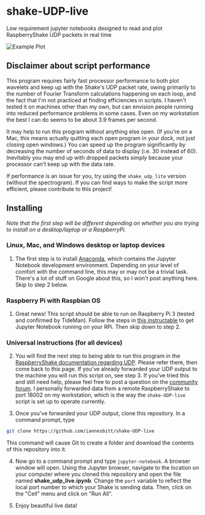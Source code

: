 # shake-UDP-live
Low requirement jupyter notebooks designed to read and plot RaspberryShake UDP packets in real time

![Example Plot](img.gif)

## Disclaimer about script performance

This program requires fairly fast processor performance to both plot wavelets and keep up with the Shake's UDP packet rate, owing primarily to the number of Fourier Transform calculations happening on each loop, and the fact that I'm not practiced at finding efficiencies in scripts. I haven't tested it on machines other than my own, but can envision people running into reduced performance problems in some cases. Even on my workstation the best I can do seems to be about 3.9 frames per second.

It may help to run this program without anything else open. (If you're on a Mac, this means actually quitting each open program in your dock, not just closing open windows.) You can speed up the program significantly by decreasing the number of seconds of data to display (i.e. 30 instead of 60). Inevitably you may end up with dropped packets simply because your processor can't keep up with the data rate.

If performance is an issue for you, try using the `shake_udp_lite` version (without the spectrogram). If you can find ways to make the script more efficient, please contribute to this project!

## Installing

*Note that the first step will be different depending on whether you are trying to install on a desktop/laptop or a RaspberryPi.*

### Linux, Mac, and Windows desktop or laptop devices

1. The first step is to install [Anaconda](https://www.anaconda.com/download), which contains the Jupyter Notebook development environment. Depending on your level of comfort with the command line, this may or may not be a trivial task. There's a lot of stuff on Google about this, so I won't post anything here. Skip to step 2 below.

### Raspberry Pi with Raspbian OS

1. Great news! This script should be able to run on Raspberry Pi 3 (tested and confirmed by TideMan). Follow the steps in [this instructable](https://www.instructables.com/id/Jupyter-Notebook-on-Raspberry-Pi/) to get Jupyter Notebook running on your RPi. Then skip down to step 2.

### Universal instructions (for all devices)

2. You will find the next step to being able to run this program in the [RaspberryShake documentation regarding UDP](https://manual.raspberryshake.org/udp.html#udp). Please refer there, then come back to this page. If you've already forwarded your UDP output to the machine you will run this script on, see step 3. If you've tried this and still need help, please feel free to post a question on the [community forum](https://groups.google.com/forum/#!forum/raspberryshake). I personally forwarded data from a remote RaspberryShake to port 18002 on my workstation, which is the way the `shake-UDP-live` script is set up to operate currently.

3. Once you've forwarded your UDP output, clone this repository. In a command prompt, type

```bash
git clone https://github.com/iannesbitt/shake-UDP-live
```
This command will cause Git to create a folder and download the contents of this repository into it.

4. Now go to a command prompt and type `jupyter-notebook`. A browser window will open. Using the Jupyter browser, navigate to the location on your computer where you cloned this repository and open the file named **shake_udp_live.ipynb**. Change the `port` variable to reflect the local port number to which your Shake is sending data. Then, click on the "Cell" menu and click on "Run All".

5. Enjoy beautiful live data!
